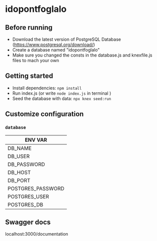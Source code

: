 # idopontfoglalo

## Before running
 - Download the latest version of PostgreSQL Database (https://www.postgresql.org/download/)
 - Create a database named "idopontfoglalo"
 - Make sure you changed the consts in the database.js and knexfile.js files to mach your own

## Getting started
- Install dependencies: `npm install`
- Run index.js (or write `node index.js` in terminal )
- Seed the database with data: `npx knex seed:run`


## Customize configuration

### `database`
| ENV VAR |
| --- |
| DB_NAME |
| DB_USER |
| DB_PASSWORD |
| DB_HOST |
| DB_PORT |
| POSTGRES_PASSWORD | 
| POSTGRES_USER | 
| POSTGRES_DB | 

## Swagger docs

localhost:3000/documentation